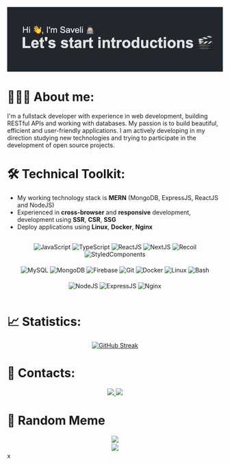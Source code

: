 <img src="banner.png" alt="Banner" />
 
# 👨🏻‍💻 **About me:**
I'm a fullstack developer with experience in web development, building RESTful APIs and working with databases. 
My passion is to build beautiful, efficient and user-friendly applications. I am actively developing in my direction studying new technologies and trying to participate in the development of open source projects.

# 🛠 **Technical Toolkit:**
- My working technology stack is **MERN** (MongoDB, ExpressJS, ReactJS and NodeJS)
- Experienced in **cross-browser** and **responsive** development, development using **SSR**, **CSR**, **SSG**
- Deploy applications using **Linux**, **Docker**, **Nginx**

<div align="center" style="display: flex; flex-direction: column; border: 1px solid white; border-radius: 4px; width: fit-content; padding: 15px; gap: 20px; margin: 0 auto">
<div>
    <img src="https://img.shields.io/badge/-JavaScript-22272e?style=flat-square&logo=javascript" alt="JavaScript" />
    <img src="https://img.shields.io/badge/-TypeScript-22272e?style=flat-square&logo=typescript" alt="TypeScript" />
    <img src="https://img.shields.io/badge/-ReactJS-22272e?style=flat-square&logo=react" alt="ReactJS" />
    <img src="https://img.shields.io/badge/-NextJS-22272e?style=flat-square&logo=next.js" alt="NextJS" />
    <img src="https://img.shields.io/badge/-Recoil-22272e?style=flat-square&logo=recoil" alt="Recoil" />
    <img src="https://img.shields.io/badge/-StyledComponents-22272e?style=flat-square&logo=styled-components" alt="StyledComponents" />
</div>
<div>
    <img src="https://img.shields.io/badge/-MySQL-22272e?style=flat-square&logo=mysql" alt="MySQL" />
    <img src="https://img.shields.io/badge/-MongoDB-22272e?style=flat-square&logo=mongodb" alt="MongoDB" />
    <img src="https://img.shields.io/badge/-Firebase-22272e?style=flat-square&logo=firebase" alt="Firebase" />
    <img src="https://img.shields.io/badge/-Git-22272e?style=flat-square&logo=git" alt="Git" />
    <img src="https://img.shields.io/badge/-Docker-22272e?style=flat-square&logo=docker" alt="Docker" />
    <img src="https://img.shields.io/badge/-Linux-22272e?style=flat-square&logo=linux" alt="Linux" />
    <img src="https://img.shields.io/badge/-Bash-22272e?style=flat-square&logo=gnu-bash" alt="Bash" />
</div>
<div>
    <img src="https://img.shields.io/badge/-NodeJS-22272e?style=flat-square&logo=node.js" alt="NodeJS" />
    <img src="https://img.shields.io/badge/-ExpressJS-22272e?style=flat-square&logo=express" alt="ExpressJS" />
    <img src="https://img.shields.io/badge/-Nginx-22272e?style=flat-square&logo=nginx" alt="Nginx" />
</div>

</div>

# 📈 **Statistics:**

<div align="center">

[![GitHub Streak](https://streak-stats.demolab.com?user=yungsavkas&theme=dark&border_radius=4&background=EB545400)](https://git.io/streak-stats)

</div>

# 🔗 **Contacts:**

<div align="center">
    <a href="https://t.me/yungsavkas">
        <img src="https://img.shields.io/badge/-telegram-22272e?style=for-the-badge&logo=telegram&labelColor=22272e">
    </a>
    <a href="mailto:savkas30@gmail.com">
        <img src="https://img.shields.io/badge/-gmail-22272e?style=for-the-badge&logo=gmail&labelColor=22272e">
    </a>    
</div>

# 🤪 Random Meme

<div align="center">
    <img src="https://imgs.xkcd.com/comics/oceanography_gift.png"/>
</div>
<div align="center">
    <img src="https://komarev.com/ghpvc/?username=yungsavkas"/>
</div>x


